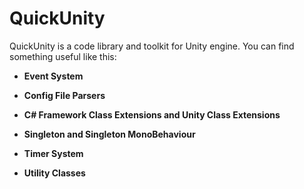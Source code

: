 # QuickUnity

QuickUnity is a code library and toolkit for Unity engine. You can find something useful like this:

- **Event System**

- **Config File Parsers**

- **C# Framework Class Extensions and Unity Class Extensions**

- **Singleton and Singleton MonoBehaviour**

- **Timer System**

- **Utility Classes**

  ​

